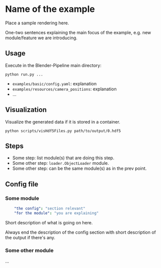 # Name of the example

Place a sample rendering here.

One-two sentences explaining the main focus of the example, e.g. new module/feature we are introducing.

## Usage

Execute in the Blender-Pipeline main directory:

```
python run.py ...
``` 

* `examples/basic/config.yaml`: explanation
* `examples/resources/camera_positions`: explanation
* ...

## Visualization

Visualize the generated data if it is stored in a container.

```
python scripts/visHdf5Files.py path/to/output/0.hdf5
```

## Steps

* Some step: list module(s) that are doing this step.
* Some other step: `loader.ObjectLoader` module.
* Some other step: can be the same module(s) as in the prev point.

## Config file

### Some module

```yaml
    "the config": "section relevant"
    "for the module": "you are explaining"
```

Short description of what is going on here.

Always end the description of the config section with short description of the output if there's any. 

### Some other module

...
